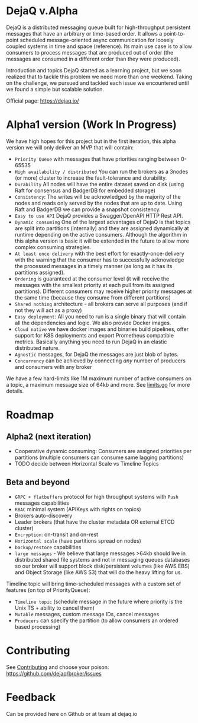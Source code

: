 # DejaQ v.Alpha

DejaQ is a distributed messaging queue built for high-throughput persistent messages that have an arbitrary or time-based order. It allows a point-to-point scheduled message-oriented async communication for loosely coupled systems in time and space (reference). Its main use case is to allow consumers to process messages that are produced out of order (the messages are consumed in a different order than they were produced).

Introduction and topics
DejaQ started as a learning project, but we soon realized that to tackle this problem we need more than one weekend. Taking on the challenge, we pursued and tackled each issue we encountered until we found a simple but scalable solution.

Official page: https://dejaq.io/

# Alpha1 version (Work In Progress)

We have high hopes for this project but in the first iteration, this alpha version we will only deliver an MVP that will contain:

* `Priority Queue` with messages that have priorities ranging between 0-65535
* `High availability / distributed` You can run the brokers as a 3nodes (or more) cluster to increase the fault-tolerance and durability.
* `Durability` All nodes will have the entire dataset saved on disk (using Raft for consensus and BadgerDB for embedded storage)
* `Consistency`: The writes will be acknowledged by the majority of the nodes and reads only served by the nodes that are up to date. Using Raft and BadgerDB we can provide a snapshot consistency. 
* `Easy to use API` DejaQ provides a Swagger/OpenAPI HTTP Rest API.
* `Dynamic consuming` One of the largest advantages of DejaQ is that topics are split into partitions (internally) and they are assigned dynamically at runtime depending on the active consumers. Although the algorithm in this alpha version is basic it will be extended in the future to allow more complex consuming strategies.
* `At least once delivery` with the best effort for exactly-once-delivery with the warning that the consumer has to successfully acknowledge the processed messages in a timely manner (as long as it has its partitions assigned).
* `Ordering` is guaranteed at the consumer level (it will receive the messages with the smallest priority at each pull from its assigned partitions). Different consumers may receive higher priority messages at the same time (because they consume from different partitions)
* `Shared nothing` architecture - all brokers can serve all purposes (and if not they will act as a proxy)
* `Easy deployment`: All you need to run is a single binary that will contain all the dependencies and logic. We also provide Docker images.
* `Cloud native` we have docker images and binaries build pipelines, offer support for K8S deployments and export Prometheus compatible metrics. Basically anything you need to run DejaQ in an elastic distributed nature.  
* `Agnostic` messages, for DejaQ the messages are just blob of bytes.
* `Concurrency` can be achieved by connecting _any_ number of producers and consumers with any broker

We have a few hard-limits like 1M maximum number of active consumers on a topic, a maximum message size of 64kb and more. See [limits.go](./storage/limits.go) for more details.


# Roadmap
## Alpha2 (next iteration)

* Cooperative dynamic consuming: Consumers are assigned priorities per partitions (multiple consumers can consume same lagging partitions)
* TODO decide between Horizontal Scale vs Timeline Topics

## Beta and beyond
* `GRPC + flatbuffers` protocol for high throughput systems with `Push` messages capabilities
* `RBAC` minimal system (APIKeys with rights on topics)
* Brokers auto-discovery 
* Leader brokers (that have the cluster metadata OR external ETCD cluster)
* `Encryption`: on-transit and on-rest
* `Horizontal scale` (have partitions spread on nodes)
* `backup/restore` capabilities
* `large messages` - We believe that large messages >64kb should live in distributed shared file systems and not in messaging queues databases so our broker will support block disk/persistent volumes (like AWS EBS) and Object Storage (like AWS S3) that will do the heavy lifting for us.

Timeline topic will bring time-scheduled messages with a custom set of features (on top of PriorityQueue):
* `Timeline topic` (schedule message in the future where priority is the Unix TS + ability to cancel them)
* `Mutable` messages, custom message IDs, cancel messages
* `Producers` can specify the partition (to allow consumers an ordered based processing)


# Contributing 

See [Contributing](./CONTRIBUTING.md) and choose your poison: https://github.com/dejaq/broker/issues

# Feedback

Can be provided here on Github or at team at dejaq.io
